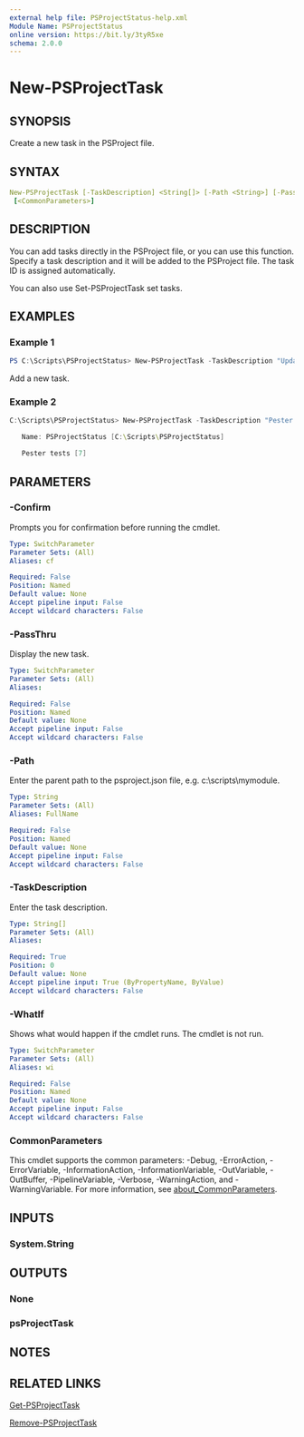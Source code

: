 ```yaml
---
external help file: PSProjectStatus-help.xml
Module Name: PSProjectStatus
online version: https://bit.ly/3tyR5xe
schema: 2.0.0
---
```


# New-PSProjectTask

## SYNOPSIS

Create a new task in the PSProject file.

## SYNTAX

```yaml
New-PSProjectTask [-TaskDescription] <String[]> [-Path <String>] [-PassThru] [-WhatIf] [-Confirm]
 [<CommonParameters>]
```

## DESCRIPTION

You can add tasks directly in the PSProject file, or you can use this function. Specify a task description and it will be added to the PSProject file. The task ID is assigned automatically.

You can also use Set-PSProjectTask set tasks.

## EXAMPLES

### Example 1

```powershell
PS C:\Scripts\PSProjectStatus> New-PSProjectTask -TaskDescription "Update README"
```

Add a new task.

### Example 2

```powershell
C:\Scripts\PSProjectStatus> New-PSProjectTask -TaskDescription "Pester tests" -PassThru

   Name: PSProjectStatus [C:\Scripts\PSProjectStatus]

   Pester tests [7]
```

## PARAMETERS

### -Confirm

Prompts you for confirmation before running the cmdlet.

```yaml
Type: SwitchParameter
Parameter Sets: (All)
Aliases: cf

Required: False
Position: Named
Default value: None
Accept pipeline input: False
Accept wildcard characters: False
```

### -PassThru

Display the new task.

```yaml
Type: SwitchParameter
Parameter Sets: (All)
Aliases:

Required: False
Position: Named
Default value: None
Accept pipeline input: False
Accept wildcard characters: False
```

### -Path

Enter the parent path to the psproject.json file, e.g.
c:\scripts\mymodule.

```yaml
Type: String
Parameter Sets: (All)
Aliases: FullName

Required: False
Position: Named
Default value: None
Accept pipeline input: False
Accept wildcard characters: False
```

### -TaskDescription

Enter the task description.

```yaml
Type: String[]
Parameter Sets: (All)
Aliases:

Required: True
Position: 0
Default value: None
Accept pipeline input: True (ByPropertyName, ByValue)
Accept wildcard characters: False
```

### -WhatIf

Shows what would happen if the cmdlet runs.
The cmdlet is not run.

```yaml
Type: SwitchParameter
Parameter Sets: (All)
Aliases: wi

Required: False
Position: Named
Default value: None
Accept pipeline input: False
Accept wildcard characters: False
```

### CommonParameters

This cmdlet supports the common parameters: -Debug, -ErrorAction, -ErrorVariable, -InformationAction, -InformationVariable, -OutVariable, -OutBuffer, -PipelineVariable, -Verbose, -WarningAction, and -WarningVariable. For more information, see [about_CommonParameters](http://go.microsoft.com/fwlink/?LinkID=113216).

## INPUTS

### System.String

## OUTPUTS

### None

### psProjectTask

## NOTES

## RELATED LINKS

[Get-PSProjectTask](Get-PSProjectTask.md)

[Remove-PSProjectTask](Remove-PSProjectTask.md)
